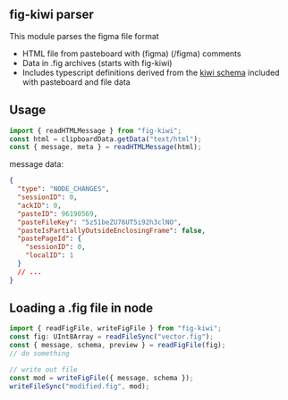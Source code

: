 ## fig-kiwi parser

This module parses the figma file format

- HTML file from pasteboard with (figma) (/figma) comments
- Data in .fig archives (starts with fig-kiwi)
- Includes typescript definitions derived from the [kiwi schema](https://github.com/evanw/kiwi) included with pasteboard and file data

## Usage

```ts
import { readHTMLMessage } from "fig-kiwi";
const html = clipboardData.getData("text/html");
const { message, meta } = readHTMLMessage(html);
```

message data:

```json
{
  "type": "NODE_CHANGES",
  "sessionID": 0,
  "ackID": 0,
  "pasteID": 96190569,
  "pasteFileKey": "5z51beZU76UT5i92h3clNO",
  "pasteIsPartiallyOutsideEnclosingFrame": false,
  "pastePageId": {
    "sessionID": 0,
    "localID": 1
  }
  // ...
}
```

## Loading a .fig file in node

```ts
import { readFigFile, writeFigFile } from "fig-kiwi";
const fig: UInt8Array = readFileSync("vector.fig");
const { message, schema, preview } = readFigFile(fig);
// do something

// write out file
const mod = writeFigFile({ message, schema });
writeFileSync("modified.fig", mod);
```
